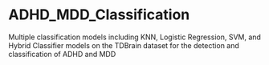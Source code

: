 # ADHD_MDD_Classification
Multiple classification models including KNN, Logistic Regression, SVM, and Hybrid Classifier models on the TDBrain dataset for the detection and classification of ADHD and MDD 
